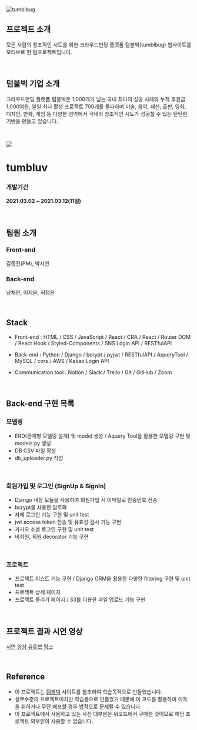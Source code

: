 <br>

![tumblbug](https://media.vlpt.us/images/banana/post/0caa823e-22fc-4495-a841-6563b0980ed2/image.png)

## 프로젝트 소개

모든 사람의 창조적인 시도를 위한 크라우드펀딩 플랫폼 텀블벅(tumblbug) 웹사이트를 모티브로 한 팀프로젝트입니다.

<br>

## 텀블벅 기업 소개

크라우드펀딩 플랫폼 텀블벅은 1,000개가 넘는 국내 최다의 성공 사례와 누적 후원금 1,000억원, 일일 최다 활성 프로젝트 700개를 돌파하며 미술, 음악, 패션, 출판, 영화, 디자인, 만화, 게임 등 다양한 영역에서 국내외 창조적인 시도가 성공할 수 있는 탄탄한 기반을 만들고 있습니다.

<br>

![](https://user-images.githubusercontent.com/73244322/115367855-83830180-a201-11eb-9558-32ac3bde17b9.png)

# tumbluv

### 개발기간

**2021.03.02 ~ 2021.03.12(11일)**

<br>

## 팀원 소개

### Front-end

김종진(PM), 박지연

### Back-end

남채린, 이지윤, 허정윤

<br>

## Stack

- Front-end : HTML / CSS / JavaScript / React / CRA / React / Router DOM / React Hook / Styled-Components / SNS Login API / RESTfulAPI

- Back-end : Python / Django / bcrypt / pyjwt / RESTfulAPI / AqueryTool / MySQL / cors / AWS / Kakao Login API

- Communication tool : Notion / Slack / Trello / Git / GitHub / Zoom

<br>

## Back-end 구현 목록

### 모델링

- ERD(관계형 모델링 설계) 및 model 생성 / Aquery Tool을 활용한 모델링 구현 및 models.py 생성
- DB CSV 파일 작성
- db_uploader.py 작성

<br>

### 회원가입 및 로그인 (SignUp & SignIn)

- Django 내장 모듈을 사용하여 회원가입 시 이메일로 인증번호 전송
- bcrypt를 사용한 암호화
- 자체 로그인 기능 구현 및 unit test 
- jwt access token 전송 및 유효성 검사 기능 구현
- 카카오 소셜 로그인 구현 및 unit test
- 비회원, 회원 decorator 기능 구현 

<br>

### 프로젝트

- 프로젝트 리스트 기능 구현 / Django ORM을 활용한 다양한 filtering 구현 및 unit test
- 프로젝트 상세 페이지
- 프로젝트 올리기 페이지 / S3를 이용한 파일 업로드 기능 구현

<br>

## 프로젝트 결과 시연 영상

[시연 영상 유튜브 링크](https://youtu.be/VYgUzXvCOcM)

<br>

## Reference
- 이 프로젝트는 <a href="https://tumblbug.com/">텀블벅</a> 사이트를 참조하여 학습목적으로 만들었습니다.
- 실무수준의 프로젝트이지만 학습용으로 만들었기 때문에 이 코드를 활용하여 이득을 취하거나 무단 배포할 경우 법적으로 문제될 수 있습니다.
- 이 프로젝트에서 사용하고 있는 사진 대부분은 위코드에서 구매한 것이므로 해당 프로젝트 외부인이 사용할 수 없습니다.
